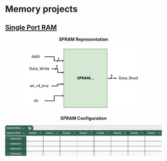 # Memory projects

## [Single Port RAM](SinglePortRAM) 

<p align="center">
    <b>  
        SPRAM Representation  
    </b>
</p>
<p align="Center">
    <kbd>
        <img src="SinglePortRAM/SinglePortRAM_Img/SPRAM_Block.svg" alt="Block Dia" width="380" />
    </kbd>
</p>
<p align="center">
    <b>  
        SPRAM Configuration  
    </b>
</p>
<p align="Center">
    <kbd>
        <img src="SinglePortRAM/SinglePortRAM_Img/SPRAM_CONFIG.png" alt="Representation" width="580" />
    </kbd>
</p>
